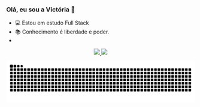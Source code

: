 ### Olá, eu sou a Victória 👋

- 💻 Estou em estudo Full Stack
- 📚 Conhecimento é liberdade e poder.
- 
<div align="center">
  <a href="https://github.com/vmc13">
  <img height="180em" src="https://github-readme-stats.vercel.app/api?username=vmc13&show_icons=true&theme=dracula&include_all_commits=true&count_private=true"/>
  <img height="180em" src="https://github-readme-stats.vercel.app/api/top-langs/?username=vmc13&layout=compact&langs_count=7&theme=dracula"/>
</div>

  ![Snake animation](https://github.com/vmc13/vmc13/blob/output/github-contribution-grid-snake.svg)
